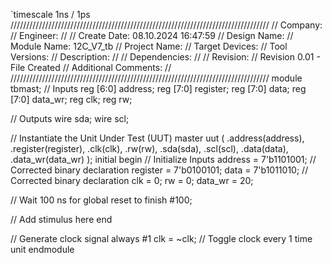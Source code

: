 `timescale 1ns / 1ps
//////////////////////////////////////////////////////////////////////////////////
// Company: 
// Engineer: 
// 
// Create Date: 08.10.2024 16:47:59
// Design Name: 
// Module Name: 12C_V7_tb
// Project Name: 
// Target Devices: 
// Tool Versions: 
// Description: 
// 
// Dependencies: 
// 
// Revision:
// Revision 0.01 - File Created
// Additional Comments:
// 
//////////////////////////////////////////////////////////////////////////////////
module tbmast;
    // Inputs
    reg [6:0] address;
    reg [7:0] register;
    reg [7:0] data;
    reg [7:0] data_wr;
    reg clk;
    reg rw;

  // Outputs
    wire sda;
    wire scl;

  // Instantiate the Unit Under Test (UUT)
    master uut (
        .address(address),
        .register(register),
        .clk(clk),
        .rw(rw), 
        .sda(sda),
        .scl(scl),
        .data(data),
        .data_wr(data_wr)
    );
    initial begin
        // Initialize Inputs
        address = 7'b1101001; // Corrected binary declaration
        register = 7'b0100101;
        data = 7'b1011010; // Corrected binary declaration
        clk = 0;
        rw = 0;
        data_wr = 20;

  // Wait 100 ns for global reset to finish
        #100;

  // Add stimulus here
    end

   // Generate clock signal
    always
        #1 clk = ~clk; // Toggle clock every 1 time unit
endmodule
